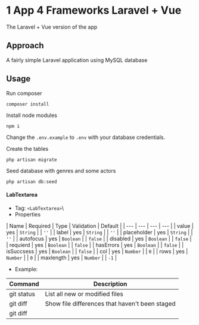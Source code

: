 # 1 App 4 Frameworks Laravel + Vue
The Laravel + Vue version of the app

## Approach
A fairly simple Laravel application using MySQL database

## Usage
Run composer

```
composer install
```

Install node modules

```
npm i
```

Change the `.env.example` to `.env` with your database credentials.

Create the tables

```
php artisan migrate
```

Seed database with genres and some actors

```
php artisan db:seed
```

#### LabTextarea
- Tag: `<LabTextarea>`\
- Properties

| Name | Required | Type | Validation | Default |
| --- | --- | --- | --- |
| value | yes | `String` |  | `''` |
| label | yes | `String` |  | `''` |
| placeholder | yes | `String` |  | `''` |
| autofocus | yes | `Boolean` |  | `false` |
| disabled | yes | `Boolean` |  | `false` |
| requierd  | yes | `Boolean` |  | `false` |
| hasErrors | yes | `Boolean` |  | `false` |
| isSuccsess | yes | `Boolean` |  | `false` |
| col | yes | `Number` |  | `0` |
| rows | yes | `Number` |  | `0` |
| maxlength | yes | `Number` |  | `-1` |

- Example:

| Command | Description |
| --- | --- |
| git status | List all new or modified files |
| git diff | Show file differences that haven't been staged |
| git diff |  |
